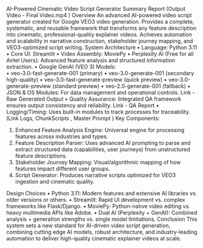 AI-Powered Cinematic Video Script 
Generator 
Summary Report (Output Video - Final Video.mp4 ) 
Overview 
An advanced AI-powered video script generator created for Google VEO3 video generation. 
Provides a complete, systematic, and reusable framework that transforms any feature 
description into cinematic, professional-quality explainer videos. Achieves automation and 
scalability in narrative construction, stakeholder journey mapping, and VEO3-optimized 
script writing. 
System Architecture 
• Language: Python 3.11 
• Core UI: Streamlit 
• Video Assembly: MoviePy 
• Perplexity AI (Free for all Airtel Users): Advanced feature analysis and structured 
information extraction. 
• Google GenAI (VEO 3) Models:  
• veo-3.0-fast-generate-001 (primary) 
• veo-3.0-generate-001 (secondary high-quality) 
• veo-3.0-fast-generate-preview (quick preview) 
• veo-3.0-generate-preview (standard preview) 
• veo-2.0-generate-001 (fallback) 
• JSON & OS Modules: For data management and operational controls. Link - Raw 
Generated Output 
• Quality Assurance: Integrated QA framework ensures output consistency and 
reliability.  Link - QA Report 
• Logging/Timing: Uses built-in modules to track processes for traceability. (Link 
Logs, ChunkScripts , Master Prompt ) 
Key Components: 
1) Enhanced Feature Analysis Engine: Universal engine for processing 
features across industries and types. 
2) Feature Description Parser: Uses advanced AI prompting to parse and 
extract structured data (capabilities, user journeys) from unstructured feature 
descriptions. 
3) Stakeholder Journey Mapping: Visual/algorithmic mapping of how features 
impact different user groups. 
4) Script Generator: Produces narrative scripts optimized for VEO3 ingestion 
and cinematic quality. 
 
Design Choices 
• Python 3.11: Modern features and extensive AI libraries vs. older versions or others. 
• Streamlit: Rapid UI development vs. complex frameworks like Flask/Django. 
• MoviePy: Python-native video editing vs. heavy multimedia APIs like Adobe. 
• Dual AI (Perplexity + GenAI): Combined analysis + generation strengths vs. single
model limitations. 
Conclusion 
This system sets a new standard for AI-driven video script generation, combining cutting
edge AI models, robust architecture, and industry-leading automation to deliver high-quality 
cinematic explainer videos at scale.
